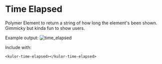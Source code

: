 # Time Elapsed

Polymer Element to return a string of how long the element's been shown.
Gimmicky but kinda fun to show users.

Example output:
![time_elapsed](https://cloud.githubusercontent.com/assets/38616/14867855/75cbbc82-0cc2-11e6-831f-664b941d8db0.png)


Include with:

```
<kulor-time-elapsed></kulor-time-elapsed>
```
